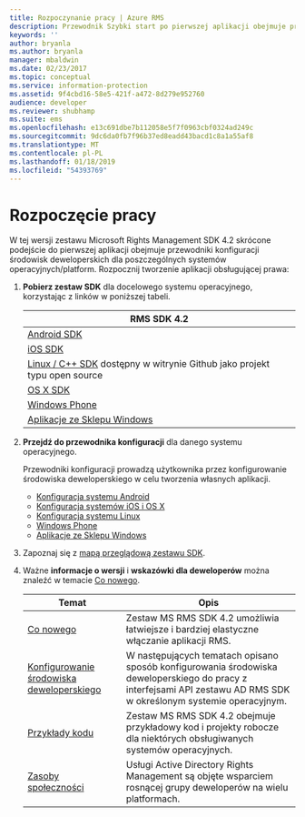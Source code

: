 ```yaml
---
title: Rozpoczynanie pracy | Azure RMS
description: Przewodnik Szybki start po pierwszej aplikacji obejmuje przewodniki konfiguracji środowisk deweloperskich dla poszczególnych systemów operacyjnych/platform.
keywords: ''
author: bryanla
ms.author: bryanla
manager: mbaldwin
ms.date: 02/23/2017
ms.topic: conceptual
ms.service: information-protection
ms.assetid: 9f4cbd16-58e5-421f-a472-8d279e952760
audience: developer
ms.reviewer: shubhamp
ms.suite: ems
ms.openlocfilehash: e13c691dbe7b112058e5f7f0963cbf0324ad249c
ms.sourcegitcommit: 9dc6da0fb7f96b37ed8eadd43bacd1c8a1a55af8
ms.translationtype: MT
ms.contentlocale: pl-PL
ms.lasthandoff: 01/18/2019
ms.locfileid: "54393769"
---
```

# <a name="get-started"></a>Rozpoczęcie pracy

W tej wersji zestawu Microsoft Rights Management SDK 4.2 skrócone podejście do pierwszej aplikacji obejmuje przewodniki konfiguracji środowisk deweloperskich dla poszczególnych systemów operacyjnych/platform. Rozpocznij tworzenie aplikacji obsługującej prawa:

1. **Pobierz zestaw SDK** dla docelowego systemu operacyjnego, korzystając z linków w poniższej tabeli.


   |                                                 RMS SDK 4.2                                                 |
   |-------------------------------------------------------------------------------------------------------------|
   |                       [Android SDK](https://go.microsoft.com/fwlink/p/?LinkId=404271)                       |
   |                         [iOS SDK](https://go.microsoft.com/fwlink/p/?LinkId=404272)                         |
   | [Linux / C++ SDK](https://github.com/AzureAD/rms-sdk-for-cpp) dostępny w witrynie Github jako projekt typu open source |
   |                        [OS X SDK](https://go.microsoft.com/fwlink/p/?LinkId=404273)                         |
   |                      [Windows Phone](https://go.microsoft.com/fwlink/p/?LinkId=524758)                      |
   |               [Aplikacje ze Sklepu Windows](https://go.microsoft.com/fwlink/p/?LinkID=526163)                |


2. **Przejdź do przewodnika konfiguracji** dla danego systemu operacyjnego.

   Przewodniki konfiguracji prowadzą użytkownika przez konfigurowanie środowiska deweloperskiego w celu tworzenia własnych aplikacji.
   - [Konfiguracja systemu Android](android-sdk.md)
   - [Konfiguracja systemów iOS i OS X](ios-sdk.md)          
   - [Konfiguracja systemu Linux](linux-setup.md)              
   - [Windows Phone](windows-phone-apps.md)     
   - [Aplikacje ze Sklepu Windows](winrt-sdk.md)

3. Zapoznaj się z [mapą przeglądową zestawu SDK](api-reference-4-2.md).
4. Ważne **informacje o wersji** i **wskazówki dla deweloperów** można znaleźć w temacie [Co nowego](release-notes.md).

   |Temat|Opis|
   |-----|-----------|
   |[Co nowego](release-notes.md)|Zestaw MS RMS SDK 4.2 umożliwia łatwiejsze i bardziej elastyczne włączanie aplikacji RMS.|
   |[Konfigurowanie środowiska deweloperskiego](setup-developer-environment.md)|W następujących tematach opisano sposób konfigurowania środowiska deweloperskiego do pracy z interfejsami API zestawu AD RMS SDK w określonym systemie operacyjnym.|
   |[Przykłady kodu](code-examples.md)|Zestaw MS RMS SDK 4.2 obejmuje przykładowy kod i projekty robocze dla niektórych obsługiwanych systemów operacyjnych.|
   |[Zasoby społeczności](community-resources.md)|Usługi Active Directory Rights Management są objęte wsparciem rosnącej grupy deweloperów na wielu platformach.|
